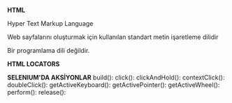 **HTML**

Hyper Text Markup Language

Web sayfalarını oluşturmak için kullanılan standart metin işaretleme dilidir

Bir programlama dili değildir.






**HTML LOCATORS**




**SELENIUM'DA AKSİYONLAR**
build():
click():
clickAndHold():
contextClick():
doubleClick():
getActiveKeyboard():
getActivePointer():
getActiveWheel():
perform():
release():
